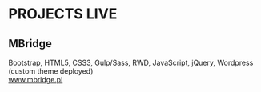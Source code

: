 # PROJECTS LIVE

## MBridge
Bootstrap, HTML5, CSS3, Gulp/Sass, RWD, JavaScript, jQuery, Wordpress (custom theme deployed)
<br>
www.mbridge.pl

